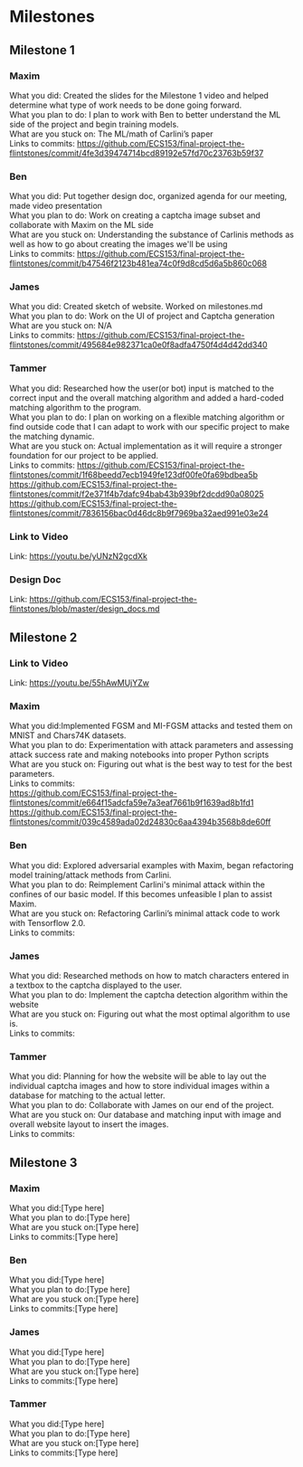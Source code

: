 # Milestones

## Milestone 1

### Maxim
What you did: Created the slides for the Milestone 1 video and helped determine what type of work needs to be done going forward.\
What you plan to do: I plan to work with Ben to better understand the ML side of the project and begin training models.\
What are you stuck on: The ML/math of Carlini’s paper\
Links to commits: https://github.com/ECS153/final-project-the-flintstones/commit/4fe3d39474714bcd89192e57fd70c23763b59f37

### Ben
What you did: Put together design doc, organized agenda for our meeting, made video presentation\
What you plan to do: Work on creating a captcha image subset and collaborate with Maxim on the ML side\
What are you stuck on: Understanding the substance of Carlinis methods as well as how to go about creating the images we'll be using\
Links to commits: https://github.com/ECS153/final-project-the-flintstones/commit/b47546f2123b481ea74c0f9d8cd5d6a5b860c068

### James
What you did: Created sketch of website. Worked on milestones.md\
What you plan to do: Work on the UI of project and Captcha generation\
What are you stuck on: N/A\
Links to commits: https://github.com/ECS153/final-project-the-flintstones/commit/495684e982371ca0e0f8adfa4750f4d4d42dd340

### Tammer
What you did: Researched how the user(or bot) input is matched to the correct input and the overall matching algorithm and added a hard-coded matching algorithm to the program.\
What you plan to do: I plan on working on a flexible matching algorithm or find outside code that I can adapt to work with our specific project to make the matching dynamic.\
What are you stuck on: Actual implementation as it will require a stronger foundation for our project to be applied.\
Links to commits: https://github.com/ECS153/final-project-the-flintstones/commit/1f68beedd7ecb1949fe123df00fe0fa69bdbea5b \
https://github.com/ECS153/final-project-the-flintstones/commit/f2e371f4b7dafc94bab43b939bf2dcdd90a08025 \
https://github.com/ECS153/final-project-the-flintstones/commit/7836156bac0d46dc8b9f7969ba32aed991e03e24 

### Link to Video
Link: https://youtu.be/yUNzN2gcdXk

### Design Doc
Link: https://github.com/ECS153/final-project-the-flintstones/blob/master/design_docs.md

## Milestone 2
### Link to Video  
Link: https://youtu.be/55hAwMUjYZw

### Maxim
What you did:Implemented FGSM and MI-FGSM attacks and tested them on MNIST and Chars74K datasets.\
What you plan to do: Experimentation with attack parameters and assessing attack success rate and making notebooks into proper Python scripts\
What are you stuck on: Figuring out what is the best way to test for the best parameters.\
Links to commits:\
https://github.com/ECS153/final-project-the-flintstones/commit/e664f15adcfa59e7a3eaf7661b9f1639ad8b1fd1
https://github.com/ECS153/final-project-the-flintstones/commit/039c4589ada02d24830c6aa4394b3568b8de60ff

### Ben
What you did: Explored adversarial examples with Maxim, began refactoring model training/attack methods from Carlini.\
What you plan to do: Reimplement Carlini's minimal attack within the confines of our basic model. If this becomes unfeasible I plan to assist Maxim. \
What are you stuck on: Refactoring Carlini’s minimal attack code to work with Tensorflow 2.0.\
Links to commits:

### James
What you did: Researched methods on how to match characters entered in a textbox to the captcha displayed to the user.\
What you plan to do: Implement the captcha detection algorithm within the website\
What are you stuck on: Figuring out what the most optimal algorithm to use is.\
Links to commits:

### Tammer
What you did: Planning for how the website will be able to lay out the individual captcha images and how to store individual images within a database for matching to the actual letter.\
What you plan to do: Collaborate with James on our end of the project.\
What are you stuck on: Our database and matching input with image and overall website layout to insert the images.\
Links to commits:

## Milestone 3

### Maxim
What you did:[Type here]\
What you plan to do:[Type here]\
What are you stuck on:[Type here]\
Links to commits:[Type here]

### Ben
What you did:[Type here]\
What you plan to do:[Type here]\
What are you stuck on:[Type here]\
Links to commits:[Type here]

### James
What you did:[Type here]\
What you plan to do:[Type here]\
What are you stuck on:[Type here]\
Links to commits:[Type here]

### Tammer
What you did:[Type here]\
What you plan to do:[Type here]\
What are you stuck on:[Type here]\
Links to commits:[Type here]
